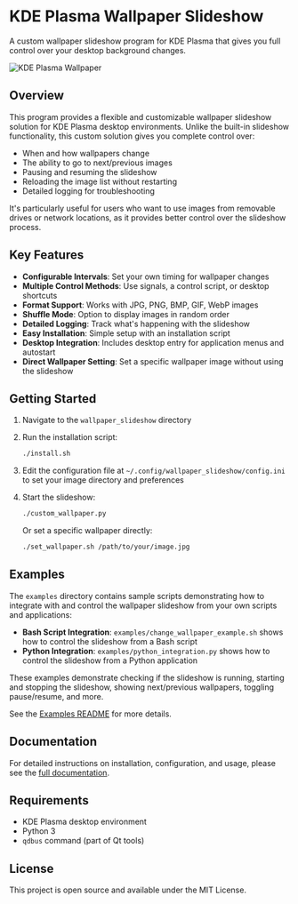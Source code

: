# KDE Plasma Wallpaper Slideshow

A custom wallpaper slideshow program for KDE Plasma that gives you full control over your desktop background changes.

![KDE Plasma Wallpaper](https://kde.org/images/plasma5.png)

## Overview

This program provides a flexible and customizable wallpaper slideshow solution for KDE Plasma desktop environments. Unlike the built-in slideshow functionality, this custom solution gives you complete control over:

- When and how wallpapers change
- The ability to go to next/previous images
- Pausing and resuming the slideshow
- Reloading the image list without restarting
- Detailed logging for troubleshooting

It's particularly useful for users who want to use images from removable drives or network locations, as it provides better control over the slideshow process.

## Key Features

- **Configurable Intervals**: Set your own timing for wallpaper changes
- **Multiple Control Methods**: Use signals, a control script, or desktop shortcuts
- **Format Support**: Works with JPG, PNG, BMP, GIF, WebP images
- **Shuffle Mode**: Option to display images in random order
- **Detailed Logging**: Track what's happening with the slideshow
- **Easy Installation**: Simple setup with an installation script
- **Desktop Integration**: Includes desktop entry for application menus and autostart
- **Direct Wallpaper Setting**: Set a specific wallpaper image without using the slideshow

## Getting Started

1. Navigate to the `wallpaper_slideshow` directory
2. Run the installation script:
   ```bash
   ./install.sh
   ```
3. Edit the configuration file at `~/.config/wallpaper_slideshow/config.ini` to set your image directory and preferences
4. Start the slideshow:
   ```bash
   ./custom_wallpaper.py
   ```

   Or set a specific wallpaper directly:
   ```bash
   ./set_wallpaper.sh /path/to/your/image.jpg
   ```

## Examples

The `examples` directory contains sample scripts demonstrating how to integrate with and control the wallpaper slideshow from your own scripts and applications:

- **Bash Script Integration**: `examples/change_wallpaper_example.sh` shows how to control the slideshow from a Bash script
- **Python Integration**: `examples/python_integration.py` shows how to control the slideshow from a Python application

These examples demonstrate checking if the slideshow is running, starting and stopping the slideshow, showing next/previous wallpapers, toggling pause/resume, and more.

See the [Examples README](examples/README.md) for more details.

## Documentation

For detailed instructions on installation, configuration, and usage, please see the [full documentation](DOCUMENTATION.md).

## Requirements

- KDE Plasma desktop environment
- Python 3
- `qdbus` command (part of Qt tools)

## License

This project is open source and available under the MIT License.